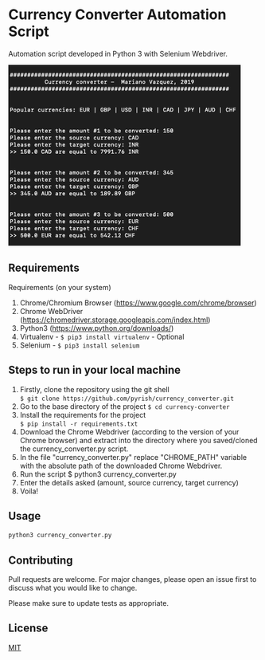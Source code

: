 # Currency Converter Automation Script

Automation script developed in Python 3 with Selenium Webdriver.

![picture alt](https://github.com/pyrish/currency_converter/blob/master/currency_converter.png?raw=true"currency_converter.py")

## Requirements

Requirements (on your system)
1. Chrome/Chromium Browser (https://www.google.com/chrome/browser)
2. Chrome WebDriver (https://chromedriver.storage.googleapis.com/index.html)
3. Python3 (https://www.python.org/downloads/)
4. Virtualenv  - ```$ pip3 install virtualenv``` - Optional
5. Selenium - ```$ pip3 install selenium```

## Steps to run in your local machine

1. Firstly, clone the repository using the git shell <br/>```$ git clone https://github.com/pyrish/currency_converter.git```
2. Go to the base directory of the project ```$ cd currency-converter```
3. Install the requirements for the project  <br/> ```$ pip install -r requirements.txt```
5. Download the Chrome Webdriver (according to the version of your Chrome browser) and extract into the directory where you saved/cloned the currency_converter.py script.
6. In the file "currency_converter.py" replace "CHROME_PATH" variable with the absolute path of the downloaded Chrome Webdriver.
7. Run the script $ python3 currency_converter.py
8. Enter the details asked (amount, source currency, target currency)
9. Voila!

## Usage

```python
python3 currency_converter.py
```

## Contributing
Pull requests are welcome. For major changes, please open an issue first to discuss what you would like to change.

Please make sure to update tests as appropriate.

## License
[MIT](https://choosealicense.com/licenses/mit/)
